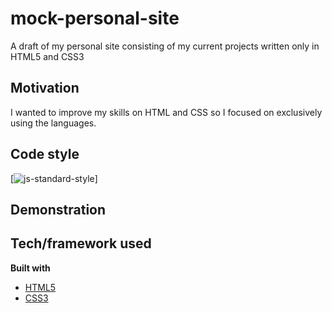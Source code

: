 # mock-personal-site
A draft of my personal site consisting of my current projects written only in HTML5 and CSS3

## Motivation

I wanted to improve my skills on HTML and CSS so I focused on exclusively using the languages. 

## Code style

[![js-standard-style](https://img.shields.io/badge/code%20style-standard-brightgreen.svg?style=flat)]

## Demonstration

## Tech/framework used

<b>Built with</b>
- [HTML5](https://developer.mozilla.org/en-US/docs/Web/Guide/HTML/HTML5)
- [CSS3](https://developer.mozilla.org/en-US/docs/Web/CSS/CSS3)
